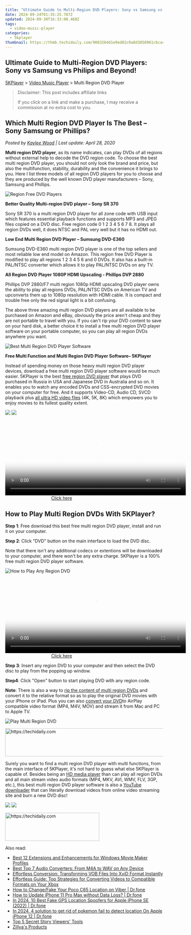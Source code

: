 ```yaml
---
title: "Ultimate Guide to Multi-Region DVD Players: Sony vs Samsung vs Philips and Beyond!"
date: 2024-09-24T01:35:25.787Z
updated: 2024-09-30T16:33:00.460Z
tags:
  - video-music-player
categories:
  - 5kplayer
thumbnail: https://thmb.techidaily.com/9083264d1e9ed82c0a8d3858961cbcacf8dd6e0e896428761bc70aaa3b066e45.jpg
---
```


## Ultimate Guide to Multi-Region DVD Players: Sony vs Samsung vs Philips and Beyond!

[5KPlayer](https://tools.techidaily.com/5kplayer/products/) \> [Video Music Player](https://tools.techidaily.com/5kplayer/video-music-player/) \> Multi Region DVD Player

>  Disclaimer: This post includes affiliate links
>
>  If you click on a link and make a purchase, I may receive a commission at no extra cost to you.
>

## Which Multi Region DVD Player Is The Best – Sony Samsung or Phillips?

 _Posted by [Kaylee Wood](https://www.quora.com/profile/Amanda-Hu-21) | Last update: April 28, 2020_

**Multi region DVD player**, as its name indicates, can play DVDs of all regions without external help to decode the DVD region code. To choose the best multi region DVD player, you should not only look the brand and price, but also the multifunction, stability, durability and the convenience it brings to you. Here I list three models of all region DVD players for you to choose and they are produced by the well known DVD player manufacturers – Sony, Samsung and Phillips.

![Region Free DVD Players](https://www.5kplayer.com/video-music-player/img/multi-region-dvd-player-0603.jpg) 

**Better Quality Multi-region DVD player – Sony SR 370**

Sony SR 370 is a multi region DVD player for all zone code with USB input which features essential playback functions and supports MP3 and JPEG files copied on a DVD disc. Free region code 0 1 2 3 4 5 6 7 8\. It plays all region DVDs well, it does NTSC and PAL very well but it has no HDMI out.

**Low End Multi Region DVD Player – Sumsung DVD-E360**

Sumsung DVD-E360 multi region DVD player is one of the top sellers and most reliable low end model on Amazon. This region free DVD Player is modified to play all regions 1 2 3 4 5 6 and 0 DVDs. It also has a built-in PAL/NTSC converter which allows it to play PAL/NTSC DVDs on any TV. 

**All Region DVD Player 1080P HDMI Upscaling - Phillips DVP 2880**

Phillips DVP 2880/F7 multi region 1080p HDMI upscaling DVD player owns the ability to play all regions DVDs, PAL/NTSC DVDs on American TV and upconverts them up to 1080p resolution with HDMI cable. It is compact and trouble free only the red signal light is a bit confusing. 

The above three amazing multi region DVD players are all available to be purchased on Amazon and eBay, obviously the price aren't cheap and they are not portable to travel with you. If you can't rip your DVD content to save on your hard disk, a better choice it to install a free multi region DVD player software on your portable computer, so you can play all region DVDs anywhere you want. 

![Best Multi Region DVD Player Software](https://www.5kplayer.com/video-music-player/img/5kp-popcorn-media-player-zjy-03.jpg) 

**Free Multi Function and Multi Region DVD Player Software– 5KPlayer**

Instead of spending money on those heavy multi region DVD player devices, download a free multi region DVD player software would be much easier. 5KPlayer is the best [free region DVD player](https://tools.techidaily.com/5kplayer/video-music-player/) that plays DVD purchased in Russia in USA and Japanese DVD in Australia and so on. It enables you to watch any encoded DVDs and CSS-encrypted DVD movies on your computer for free. And it supports Video-CD, Audio CD, SVCD playback plus [all ultra HD video files](https://tools.techidaily.com/5kplayer/video-music-player/) (4K, 5K, 8K) which empowers you to enjoy movies to its fullest quality extent. 

[![](https://www.5kplayer.com/video-music-player/../button/freedownwhitewin.png)](https://tools.techidaily.com/5kplayer/products/) [![](https://www.5kplayer.com/video-music-player/../button/freedownbackmac.png)](https://tools.techidaily.com/5kplayer/products/) 

<!-- affiliate ads begin -->
<span id="1993652">
					<video width="576" height="240" style="cursor:pointer"
           poster="//a.impactradius-go.com/display-clicktoplayimage/1993652.png"
           onclick="if(!this.playClicked){this.play();this.setAttribute('controls',true);this.playClicked=true;}">
	   <source src="//a.impactradius-go.com/display-ad/22993-1993652">
	   <img src="//a.impactradius-go.com/display-clicktoplayimage/1993652.png" style="border: none; height: 100%; width: 100%; object-fit: contain">
	</video>
	<div style="width:360px;text-align:center"><a href="javascript:window.open(decodeURIComponent('https%3A%2F%2Fhomestyler.sjv.io%2Fc%2F5597632%2F1993652%2F22993'), '_blank');void(0);">Click here</a></div>
</span>
<img height="0" width="0" src="https://imp.pxf.io/i/5597632/1993652/22993" style="position:absolute;visibility:hidden;" border="0" />
<!-- affiliate ads end -->

## How to Play Multi Region DVDs With 5KPlayer?

**Step 1**: Free download this best free multi region DVD player, install and run it on your computer.

**Step 2**: Click "DVD" button on the main interface to load the DVD disc. 

Note that there isn't any additional codecs or extentions will be downloaded to your computer, and there won't be any extra charge. 5KPlayer is a 100% free multi region DVD player software.

![How to Play Any Region DVD](https://www.5kplayer.com/video-music-player/img/xrq-5kp-12005.png) 

<!-- affiliate ads begin -->
<span id="1983471">
					<video width="576" height="240" style="cursor:pointer"
           poster="//a.impactradius-go.com/display-clicktoplayimage/1983471.png"
           onclick="if(!this.playClicked){this.play();this.setAttribute('controls',true);this.playClicked=true;}">
	   <source src="//a.impactradius-go.com/display-ad/22993-1983471">
	   <img src="//a.impactradius-go.com/display-clicktoplayimage/1983471.png" style="border: none; height: 100%; width: 100%; object-fit: contain">
	</video>
	<div style="width:360px;text-align:center"><a href="javascript:window.open(decodeURIComponent('https%3A%2F%2Fhomestyler.sjv.io%2Fc%2F5597632%2F1983471%2F22993'), '_blank');void(0);">Click here</a></div>
</span>
<img height="0" width="0" src="https://imp.pxf.io/i/5597632/1983471/22993" style="position:absolute;visibility:hidden;" border="0" />
<!-- affiliate ads end -->

**Step 3**: Insert any region DVD to your computer and then select the DVD disc to play from the popping up window.

**Step4**: Click "Open" button to start playing DVD with any region code.

**Note**: There is also a way to [rip the content of multi region DVDs](https://tools.techidaily.com/5kplayer/products/) and convert it to the relative format so as to play the original DVD movies with your iPhone or iPad. Plus you can also [convert your DVD](https://tools.techidaily.com/5kplayer/products/)to AirPlay compatible video format (MP4, M4V, MOV) and stream it from Mac and PC to Apple TV. 

![Play Multi Region DVD](https://www.5kplayer.com/video-music-player/img/xrq-5kp-12006.png) 

<!-- affiliate ads begin -->
<a href="https://appsumo.8odi.net/c/5597632/2082526/7443" target="_top" id="2082526">
  <img src="//a.impactradius-go.com/display-ad/7443-2082526" border="0" alt="https://techidaily.com" width="728" height="90"/>
</a>
<img height="0" width="0" src="https://appsumo.8odi.net/i/5597632/2082526/7443" style="position:absolute;visibility:hidden;" border="0" />
<!-- affiliate ads end -->

Surely you want to find a multi region DVD player with multi functions, from the main interface of 5KPlayer, it's not hard to guess what else 5KPlayer is capable of. Besides being an [HD media player](https://tools.techidaily.com/5kplayer/video-music-player/) than can play all region DVDs and all main stream video audio formats (MP4, MKV, AVI, WMV, FLV, 3GP, etc.), this best multi region DVD player software is also a [YouTube downloader](https://tools.techidaily.com/5kplayer/youtube-download/) that can literally download videos from online video streaming site and burn a new DVD disc! 

[![](https://www.5kplayer.com/video-music-player/../button/freedownwhitewin.png)](https://tools.techidaily.com/5kplayer/products/) [![](https://www.5kplayer.com/video-music-player/../button/freedownbackmac.png)](https://tools.techidaily.com/5kplayer/products/)

<!-- affiliate ads begin -->
<a href="https://aligracehair.sjv.io/c/5597632/2016129/19272" target="_top" id="2016129">
  <img src="//a.impactradius-go.com/display-ad/19272-2016129" border="0" alt="https://techidaily.com" width="300" height="90"/>
</a>
<img height="0" width="0" src="https://aligracehair.sjv.io/i/5597632/2016129/19272" style="position:absolute;visibility:hidden;" border="0" />
<!-- affiliate ads end -->

<ins class="adsbygoogle"
     style="display:block"
     data-ad-format="autorelaxed"
     data-ad-client="ca-pub-7571918770474297"
     data-ad-slot="1223367746"></ins>

<ins class="adsbygoogle"
     style="display:block"
     data-ad-client="ca-pub-7571918770474297"
     data-ad-slot="8358498916"
     data-ad-format="auto"
     data-full-width-responsive="true"></ins>

<span class="atpl-alsoreadstyle">Also read:</span>
<div><ul>
<li><a href="https://media-tips.techidaily.com/best-12-extensions-and-enhancements-for-windows-movie-maker-profiles/"><u>Best 12 Extensions and Enhancements for Windows Movie Maker Profiles</u></a></li>
<li><a href="https://media-tips.techidaily.com/best-top-7-audio-converters-from-m4a-to-wav-on-any-device/"><u>Best Top 7 Audio Converters: From M4A to WAV on Any Device</u></a></li>
<li><a href="https://media-tips.techidaily.com/effortless-conversion-transforming-vob-files-into-xvid-format-instantly/"><u>Effortless Conversion: Transforming VOB Files Into XviD Format Instantly</u></a></li>
<li><a href="https://media-tips.techidaily.com/effortless-guide-top-strategies-for-converting-videos-to-compatible-formats-on-your-xbox/"><u>Effortless Guide: Top Strategies for Converting Videos to Compatible Formats on Your Xbox</u></a></li>
<li><a href="https://location-social.techidaily.com/how-to-changefake-your-poco-c65-location-on-viber-drfone-by-drfone-virtual-android/"><u>How to Change/Fake Your Poco C65 Location on Viber | Dr.fone</u></a></li>
<li><a href="https://review-topics.techidaily.com/how-to-update-iphone-11-pro-max-without-data-loss-drfone-by-drfone-ios-system-repair-ios-system-repair/"><u>How to Update iPhone 11 Pro Max without Data Loss? | Dr.fone</u></a></li>
<li><a href="https://change-location.techidaily.com/in-2024-10-best-fake-gps-location-spoofers-for-apple-iphone-se-2022-drfone-by-drfone-virtual-ios/"><u>In 2024, 10 Best Fake GPS Location Spoofers for Apple iPhone SE (2022) | Dr.fone</u></a></li>
<li><a href="https://ios-pokemon-go.techidaily.com/in-2024-4-solution-to-get-rid-of-pokemon-fail-to-detect-location-on-apple-iphone-12-drfone-by-drfone-virtual-ios/"><u>In 2024, 4 solution to get rid of pokemon fail to detect location On Apple iPhone 12 | Dr.fone</u></a></li>
<li><a href="https://instagram-video-files.techidaily.com/top-5-secret-story-viewers-tools/"><u>Top 5 Secret Story Viewers' Tools</u></a></li>
<li><a href="https://tools.techidaily.com/zillya/products/"><u>Zillya's Products</u></a></li>
</ul></div>

